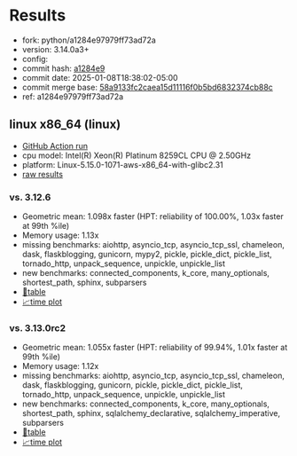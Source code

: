 # Results

- fork: python/a1284e97979ff73ad72a
- version: 3.14.0a3+
- config: 
- commit hash: [a1284e9](https://github.com/python/cpython/commit/a1284e9)
- commit date: 2025-01-08T18:38:02-05:00
- commit merge base: [58a9133fc2caea15d11116f0b5bd6832374cb88c](https://github.com/python/cpython/commit/58a9133fc2caea15d11116f0b5bd6832374cb88c)
- ref: a1284e97979ff73ad72a

## linux x86_64 (linux)

- [GitHub Action run](https://github.com/facebookexperimental/free-threading-benchmarking/actions/runs/12681442983)
- cpu model: Intel(R) Xeon(R) Platinum 8259CL CPU @ 2.50GHz
- platform: Linux-5.15.0-1071-aws-x86_64-with-glibc2.31
- [raw results](bm-20250108-linux-x86_64-python-a1284e97979ff73ad72a-3.14.0a3%2B-a1284e9.json)

### vs. 3.12.6

- Geometric mean: 1.098x faster (HPT: reliability of 100.00%, 1.03x faster at 99th %ile)
- Memory usage: 1.13x
- missing benchmarks: aiohttp, asyncio_tcp, asyncio_tcp_ssl, chameleon, dask, flaskblogging, gunicorn, mypy2, pickle, pickle_dict, pickle_list, tornado_http, unpack_sequence, unpickle, unpickle_list
- new benchmarks: connected_components, k_core, many_optionals, shortest_path, sphinx, subparsers
- [📄table](bm-20250108-linux-x86_64-python-a1284e97979ff73ad72a-3.14.0a3%2B-a1284e9-vs-3.12.6.md)
- [📈time plot](bm-20250108-linux-x86_64-python-a1284e97979ff73ad72a-3.14.0a3%2B-a1284e9-vs-3.12.6.svg)

### vs. 3.13.0rc2

- Geometric mean: 1.055x faster (HPT: reliability of 99.94%, 1.01x faster at 99th %ile)
- Memory usage: 1.12x
- missing benchmarks: aiohttp, asyncio_tcp, asyncio_tcp_ssl, chameleon, dask, flaskblogging, gunicorn, pickle, pickle_dict, pickle_list, tornado_http, unpack_sequence, unpickle, unpickle_list
- new benchmarks: connected_components, k_core, many_optionals, shortest_path, sphinx, sqlalchemy_declarative, sqlalchemy_imperative, subparsers
- [📄table](bm-20250108-linux-x86_64-python-a1284e97979ff73ad72a-3.14.0a3%2B-a1284e9-vs-3.13.0rc2.md)
- [📈time plot](bm-20250108-linux-x86_64-python-a1284e97979ff73ad72a-3.14.0a3%2B-a1284e9-vs-3.13.0rc2.svg)

